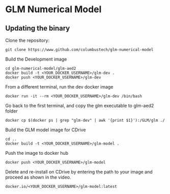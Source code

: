 # GLM Numerical Model

## Updating the binary

Clone the repository:

```
git clone https://www.github.com/columbustech/glm-numerical-model
```

Build the Development image
```
cd glm-numerical-model/glm-aed2
docker build -t <YOUR_DOCKER_USERNAME>/glm-dev .
docker push <YOUR_DOCKER_USERNAME>/glm-dev
```

From a different terminal, run the dev docker image
```
docker run -it --rm <YOUR_DOCKER_USERNAME>/glm-dev /bin/bash
```

Go back to the first terminal, and copy the glm executable to glm-aed2 folder
```
docker cp $(docker ps | grep "glm-dev" | awk '{print $1}'):/GLM/glm ./
```

Build the GLM model image for CDrive
```
cd ..
docker build -t <YOUR_DOCKER_USERNAME>/glm-model .
```

Push the image to docker hub
```
docker push <YOUR_DOCKER_USERNAME>/glm-model
```

Delete and re-install on CDrive by entering the path to your image and proceed as shown in the video.
```
docker.io/<YOUR_DOCKER_USERNAME>/glm-model:latest
```
